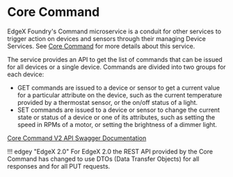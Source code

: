 # Core Command

EdgeX Foundry's Command microservice is a conduit for other services to
trigger action on devices and sensors through their managing Device
Services. See [Core Command](../../../microservices/core/command/Ch-Command/)  for more details about this service.

The service provides an API to get the list of commands that
can be issued for all devices or a single device. Commands are divided
into two groups for each device:

-   GET commands are issued to a device or sensor to get a current value
    for a particular attribute on the device, such as the current
    temperature provided by a thermostat sensor, or the on/off status of
    a light.
-   SET commands are issued to a device or sensor to change the current
    state or status of a device or one of its attributes, such as
    setting the speed in RPMs of a motor, or setting the brightness of a
    dimmer light.

[Core Command V2 API Swagger Documentation](https://app.swaggerhub.com/apis-docs/EdgeXFoundry1/core-command)

!!! edgey "EdgeX 2.0"
    For EdgeX 2.0 the REST API provided by the Core Command has changed to use DTOs (Data Transfer Objects) for all responses and for all PUT requests. 

